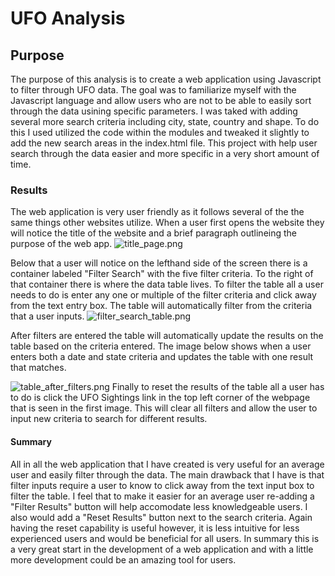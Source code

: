 # UFO Analysis

## Purpose
The purpose of this analysis is to create a web application using Javascript to filter through UFO data. The goal was to familiarize myself with the Javascript language and allow users who are not to be able to easily sort through the data usining specific parameters. I was taked with adding several more search criteria including city, state, country and shape. To do this I used utilized the code within the modules and tweaked it slightly to add the new search areas in the index.html file. This project with help user search through the data easier and more specific in a very short amount of time.

### Results
The web application is very user friendly as it follows several of the the same things other websites utilize. When a user first opens the website they will notice the title of the website and a brief paragraph outlineing the purpose of the web app.
![title_page.png](https://github.com/mselover21/UFOs/blob/main/static/images/title_page.png)

Below that a user will notice on the lefthand side of the screen there is a container labeled "Filter Search" with the five filter criteria. To the right of that container there is where the data table lives. To filter the table all a user needs to do is enter any one or multiple of the filter criteria and click away from the text entry box. The table will automatically filter from the criteria that a user inputs. 
![filter_search_table.png](https://github.com/mselover21/UFOs/blob/main/static/images/filter_search_table.png)

After filters are entered the table will automatically update the results on the table based on the criteria entered. The image below shows when a user enters both a date and state criteria and updates the table with one result that matches.

![table_after_filters.png](https://github.com/mselover21/UFOs/blob/main/static/images/table_after_filters.png)
Finally to reset the results of the table all a user has to do is click the UFO Sightings link in the top left corner of the webpage that is seen in the first image. This will clear all filters and allow the user to input new criteria to search for different results.

#### Summary
All in all the web application that I have created is very useful for an average user and easily filter through the data. The main drawback that I have is that filter inputs require a user to know to click away from the text input box to filter the table. I feel that to make it easier for an average user re-adding a "Filter Results" button will help accomodate less knowledgeable users. I also would add a "Reset Results" button next to the search criteria. Again having the reset capability is useful however, it is less intuitive for less experienced users and would be beneficial for all users. In summary this is a very great start in the development of a web application and with a little more development could be an amazing tool for users. 
